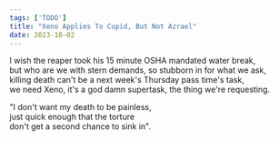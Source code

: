 ```yaml
---
tags: ['TODO']
title: "Xeno Applies To Cupid, But Not Azrael"
date: 2023-10-02
---
```


I wish the reaper took his 15 minute OSHA mandated water break,  
but who are we with stern demands, so stubborn in for what we ask,  
killing death can't be a next week's Thursday pass time's task,  
we need Xeno, it's a god damn supertask, the thing we're requesting.

"I don't want my death to be painless,  
just quick enough that the torture  
don't get a second chance to sink in".
